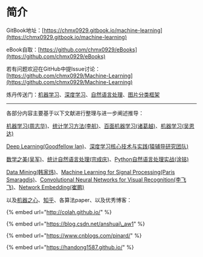 # 简介

GitBook地址：[https://chmx0929.gitbook.io/machine-learning](https://chmx0929.gitbook.io/machine-learning)

eBook自取：[https://github.com/chmx0929/eBooks](https://github.com/chmx0929/eBooks)

若有问题欢迎在GitHub中提Issue讨论：[https://github.com/chmx0929/Machine-Learning](https://github.com/chmx0929/Machine-Learning)

炼丹传送门：[机器学习](https://github.com/fengdu78/lihang-code)、[深度学习](https://github.com/jiqizhixin/ML-Tutorial-Experiment)、[自然语言处理](https://github.com/nlpinaction/learning-nlp)、[图片分类框架](https://www.cnblogs.com/skyfsm/p/8451834.html)

--------------------------------------------------------------------------------------------------------------------------------------------------------------

各部分内容主要基于以下文献进行整理与进一步阐述推导：

[机器学习\(周志华\)](http://item.jd.com/11867803.html)、[统计学习方法\(李航\)](http://item.jd.com/12385906.html)、[百面机器学习\(诸葛越\)](http://item.jd.com/12401859.html)、[机器学习\(吴恩达\)](https://github.com/AcceptedDoge/machine-learning-yearning-cn)

[Deep Learning\(Goodfellow Ian\)](http://item.jd.com/12128543.html)、[深度学习核心技术与实践\(猿辅导研究团队\)](http://item.jd.com/12316912.html)

[数学之美\(吴军\)](http://item.jd.com/11572052.html)、[统计自然语言处理\(宗成庆\)](http://item.jd.com/11314362.html)、[Python自然语言处理实战\(涂铭\)](http://item.jd.com/12375644.html)

[Data Mining\(韩家炜\)](http://hanj.cs.illinois.edu/)、[Machine Learning for Signal Processing\(Paris Smaragdis\)](https://paris.cs.illinois.edu/)、[Convolutional Neural Networks for Visual Recognition\(李飞飞\)](http://cs231n.stanford.edu/)、[Network Embedding\(崔鹏\)](http://pengcui.thumedialab.com/)

以及[机器之心](https://www.jiqizhixin.com/)、[知乎](https://www.zhihu.com/signup?next=%2F)、各算法paper、以及优秀博客：

{% embed url="http://colah.github.io/" %}

{% embed url="https://blog.csdn.net/anshuai\_aw1" %}

{% embed url="https://www.cnblogs.com/pinard/" %}

{% embed url="https://handong1587.github.io/" %}



